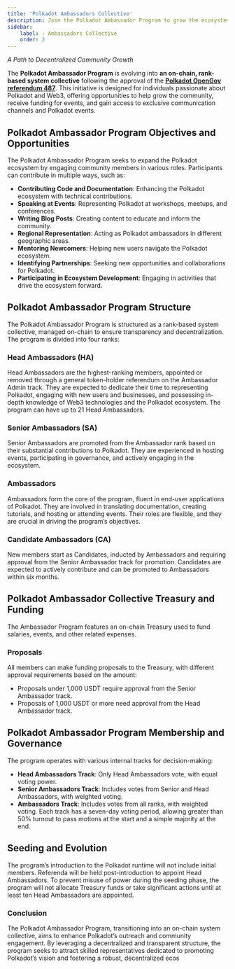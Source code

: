```yaml
---
title: 'Polkadot Ambassadors Collective'
description: Join the Polkadot Ambassador Program to grow the ecosystem promotin Polkadot, hosting events, and engaging in the Web3 community.
sidebar:
    label: ✧ Ambassadors Collective
    order: 2
---
```


*A Path to Decentralized Community Growth*

The **Polkadot Ambassador Program** is evolving into **an on-chain, rank-based system collective** following the approval of the [**Polkadot OpenGov referendum 487**](https://polkadot.polkassembly.io/referenda/487). This initiative is designed for individuals passionate about Polkadot and Web3, offering opportunities to help grow the community, receive funding for events, and gain access to exclusive communication channels and Polkadot events.

## Polkadot Ambassador Program Objectives and Opportunities
The Polkadot Ambassador Program seeks to expand the Polkadot ecosystem by engaging community members in various roles. Participants can contribute in multiple ways, such as:

- **Contributing Code and Documentation**: Enhancing the Polkadot ecosystem with technical contributions.
- **Speaking at Events**: Representing Polkadot at workshops, meetups, and conferences.
- **Writing Blog Posts**: Creating content to educate and inform the community.
- **Regional Representation**: Acting as Polkadot ambassadors in different geographic areas.
- **Mentoring Newcomers**: Helping new users navigate the Polkadot ecosystem.
- **Identifying Partnerships**: Seeking new opportunities and collaborations for Polkadot.
- **Participating in Ecosystem Development**: Engaging in activities that drive the ecosystem forward.

## Polkadot Ambassador Program Structure
The Polkadot Ambassador Program is structured as a rank-based system collective, managed on-chain to ensure transparency and decentralization. The program is divided into four ranks:

### Head Ambassadors (HA)
Head Ambassadors are the highest-ranking members, appointed or removed through a general token-holder referendum on the Ambassador Admin track. They are expected to dedicate their time to representing Polkadot, engaging with new users and businesses, and possessing in-depth knowledge of Web3 technologies and the Polkadot ecosystem. The program can have up to 21 Head Ambassadors.

### Senior Ambassadors (SA)
Senior Ambassadors are promoted from the Ambassador rank based on their substantial contributions to Polkadot. They are experienced in hosting events, participating in governance, and actively engaging in the ecosystem.

### Ambassadors
Ambassadors form the core of the program, fluent in end-user applications of Polkadot. They are involved in translating documentation, creating tutorials, and hosting or attending events. Their roles are flexible, and they are crucial in driving the program’s objectives.

### Candidate Ambassadors (CA)
New members start as Candidates, inducted by Ambassadors and requiring approval from the Senior Ambassador track for promotion. Candidates are expected to actively contribute and can be promoted to Ambassadors within six months.

## Polkadot Ambassador Collective Treasury and Funding
The Ambassador Program features an on-chain Treasury used to fund salaries, events, and other related expenses.

### Proposals
All members can make funding proposals to the Treasury, with different approval requirements based on the amount:
- Proposals under 1,000 USDT require approval from the Senior Ambassador track.
- Proposals of 1,000 USDT or more need approval from the Head Ambassador track.

## Polkadot Ambassador Program Membership and Governance
The program operates with various internal tracks for decision-making:
- **Head Ambassadors Track**: Only Head Ambassadors vote, with equal voting power.
- **Senior Ambassadors Track**: Includes votes from Senior and Head Ambassadors, with weighted voting.
- **Ambassadors Track**: Includes votes from all ranks, with weighted voting.
Each track has a seven-day voting period, allowing greater than 50% turnout to pass motions at the start and a simple majority at the end.

## Seeding and Evolution
The program’s introduction to the Polkadot runtime will not include initial members. Referenda will be held post-introduction to appoint Head Ambassadors. To prevent misuse of power during the seeding phase, the program will not allocate Treasury funds or take significant actions until at least ten Head Ambassadors are appointed.

### Conclusion
The Polkadot Ambassador Program, transitioning into an on-chain system collective, aims to enhance Polkadot’s outreach and community engagement. By leveraging a decentralized and transparent structure, the program seeks to attract skilled representatives dedicated to promoting Polkadot’s vision and fostering a robust, decentralized ecos